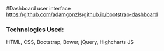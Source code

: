 #Dashboard user interface
https://github.com/adamgonzls/github.io/bootstrap-dashboard

### Technologies Used:
HTML, CSS, Bootstrap, Bower, jQuery, Highcharts JS




